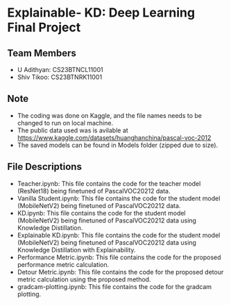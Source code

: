 # Explainable- KD: Deep Learning Final Project
## Team Members
- U Adithyan: CS23BTNCL11001
- Shiv Tikoo: CS23BTNRK11001
## Note
- The coding was done on Kaggle, and the file names needs to be changed to run on local machine.
- The public data used was is avilable at https://www.kaggle.com/datasets/huanghanchina/pascal-voc-2012
- The saved models can be found in Models folder (zipped due to size).
## File Descriptions
- Teacher.ipynb: This file contains the code for the teacher model (ResNet18) being finetuned of PascalVOC20212 data.
- Vanilla Student.ipynb: This file contains the code for the student model (MobileNetV2) being finetuned of PascalVOC20212 data.
- KD.ipynb: This file contains the code for the student model (MobileNetV2) being finetuned of PascalVOC20212 data using Knowledge Distillation.
- Explainable KD.ipynb: This file contains the code for the student model (MobileNetV2) being finetuned of PascalVOC20212 data using Knowledge Distillation with Explainability.
- Performance Metric.ipynb: This file contains the code for the proposed performance metric calculation.
- Detour Metric.ipynb: This file contains the code for the proposed detour metric calculation using the proposed method.
- gradcam-plotting.ipynb: This file contains the code for the gradcam plotting.
